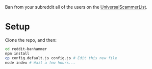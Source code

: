 Ban from your subreddit all of the users on the [UniversalScammerList](https://www.reddit.com/r/UniversalScammerList/wiki/banlist).

# Setup

Clone the repo, and then:

```bash
cd reddit-banhammer
npm install
cp config.default.js config.js # Edit this new file
node index # Wait a few hours...
```
